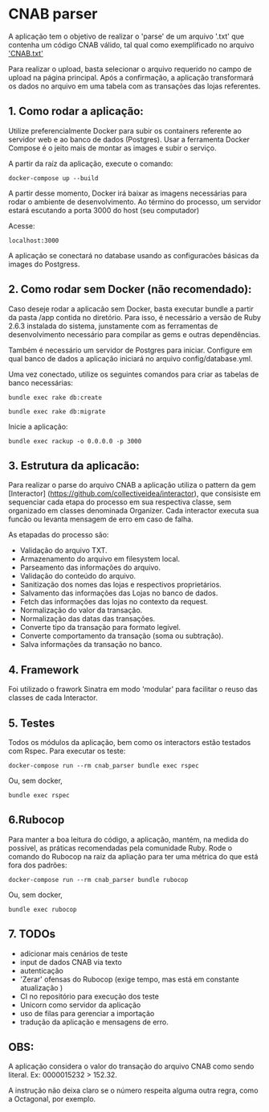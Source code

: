 # CNAB parser

A aplicação tem o objetivo de realizar o 'parse' de um arquivo '.txt' que contenha um código CNAB válido, tal qual como exemplificado no arquivo ['CNAB.txt'](./app/public/cnab.txt)

Para realizar o upload, basta selecionar o arquivo requerido no campo de upload na página principal. Após a confirmação, a aplicação transformará os dados no arquivo em uma tabela com as transações das lojas referentes.

## 1. Como rodar a aplicação:

Utilize preferencialmente Docker para subir os containers referente ao servidor web e ao banco de dados (Postgres). Usar a ferramenta Docker Compose é o jeito mais de montar as images e subir o serviço.

A partir da raíz da aplicação, execute o comando:

```
docker-compose up --build
```
A partir desse momento, Docker irá baixar as imagens necessárias para rodar o ambiente de desenvolvimento. Ao término do processo, um servidor estará escutando a porta 3000 do host (seu computador)

Acesse:

```
localhost:3000
```

A aplicação se conectará no database usando as configuracões básicas da images do Postgress.

## 2. Como rodar sem Docker (não recomendado):

Caso deseje rodar a aplicacão sem Docker, basta executar bundle a partir da pasta /app contida no diretório. Para isso, é necessário a versão de Ruby 2.6.3 instalada do sistema, junstamente com as ferramentas de desenvolvimento necessário para compilar as gems e outras dependências.

Também é necessário um servidor de Postgres para iniciar. Configure em qual banco de dados a aplicação iniciará no arquivo config/database.yml.

Uma vez conectado, utilize os seguintes comandos para criar as tabelas de banco necessárias:

```
bundle exec rake db:create
```

```
bundle exec rake db:migrate
```

Inicie a aplicação:

```
bundle exec rackup -o 0.0.0.0 -p 3000
```

## 3. Estrutura da aplicacão:

Para realizar o parse do arquivo CNAB a aplicação utiliza o pattern da gem [Interactor] (https://github.com/collectiveidea/interactor), que consisiste em sequenciar cada etapa do processo em sua respectiva classe, sem organizado em classes denominada Organizer. Cada interactor executa sua funcão ou levanta mensagem de erro em caso de falha.

As etapadas do processo são:

- Validação do arquivo TXT.
- Armazenamento do arquivo em filesystem local.
- Parseamento das informações do arquivo.
- Validação do conteúdo do arquivo.
- Sanitização dos nomes das lojas e respectivos proprietários.
- Salvamento das informações das Lojas no banco de dados.
- Fetch das informações das lojas no contexto da request.
- Normalização do valor da transação.
- Normalização das datas das transações.
- Converte tipo da transação para formato legível.
- Converte comportamento da transação (soma ou subtração).
- Salva informações da transação no banco.

## 4. Framework

Foi utilizado o frawork Sinatra em modo 'modular' para facilitar o reuso das classes de cada Interactor.

## 5. Testes

Todos os módulos da aplicação, bem como os interactors estão testados com Rspec. Para executar os teste:

```
docker-compose run --rm cnab_parser bundle exec rspec
```

Ou, sem docker,

```
bundle exec rspec
```

## 6.Rubocop

Para manter a boa leitura do código, a aplicação, mantém, na medida do possível, as práticas recomendadas pela comunidade Ruby. Rode o comando do Rubocop na raiz da apliação para ter uma métrica do que está fora dos padrões:

```
docker-compose run --rm cnab_parser bundle rubocop
```


Ou, sem docker,

```
bundle exec rubocop
```

## 7. TODOs

- adicionar mais cenários de teste
- input de dados CNAB via texto
- autenticação
- 'Zerar' ofensas do Rubocop (exige tempo, mas está em constante atualização )
- CI no repositório para execução dos teste
- Unicorn como servidor da aplicação
- uso de filas para gerenciar a importação
- tradução da aplicação e mensagens de erro.

## OBS:
A aplicação considera o valor do transação do arquivo CNAB como sendo literal. Ex: 0000015232 > 152.32. 

A instrução não deixa claro se o número respeita alguma outra regra, como a Octagonal, por exemplo.
